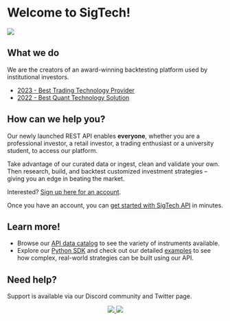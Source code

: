 # Welcome to SigTech!

<img src="https://8647283.fs1.hubspotusercontent-na1.net/hubfs/8647283/Github_homepage_V2-1.png">

## What we do
We are the creators of an award-winning backtesting platform used by institutional investors. 

- [2023 - Best Trading Technology Provider](https://awards.hedgeweek.com/european-awards)
- [2022 - Best Quant Technology Solution](https://awards.hedgeweek.com/european-awards-2022)

## How can we help you?
Our newly launched REST API enables **everyone**, whether you are a professional investor, a retail investor, a trading enthusiast or a university student, to access our platform. 

Take advantage of our curated data or ingest, clean and validate your own. Then research, build, and backtest customized investment strategies – giving you an edge in beating the market.

Interested? [Sign up here for an account](https://dashboard.sigtech.com/register).

Once you have an account, you can [get started with SigTech API](https://learn.sigtech.com/docs/get_started) in minutes. 

## Learn more!
- Browse our [API data catalog](https://sigtechapi.streamlit.app/) to see the variety of instruments available.
- Explore our [Python SDK](https://github.com/SIGTechnologies/sigtech-python) and check out our detailed [examples](https://github.com/SIGTechnologies/sigtech-python/tree/master/examples) to see how complex, real-world strategies can be built using our API. 

## Need help?
Support is available via our Discord community and Twitter page.
<p align="center" id="dummy">
    <a href="https://discord.gg/ZcFeutSrWM">
        <img src="https://img.shields.io/badge/CHAT-DISCORD-blue?style=for-the-badge&logo=discord&labelColor=rgb(55,55,55)&color=blueviolet">
    </a>
     <a href="https://twitter.com/sigtechltd/">
        <img src="https://img.shields.io/badge/follow-%40sigtechltd-1DA1F2?logo=twitter&style=for-the-badge" />
    </a>
<p>